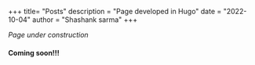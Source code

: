 +++
title= "Posts"
description = "Page developed in Hugo"
date = "2022-10-04"
author = "Shashank sarma"
+++

*Page under construction*  

#### Coming soon!!!